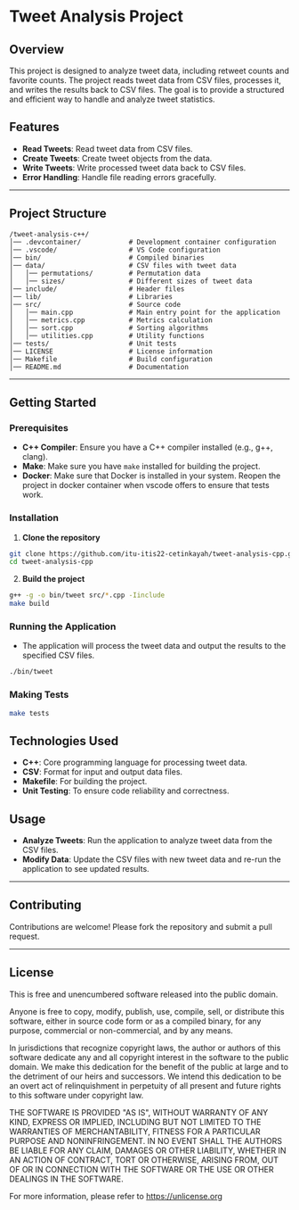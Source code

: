

# Tweet Analysis Project

## Overview

This project is designed to analyze tweet data, including retweet counts and favorite counts. The project reads tweet data from CSV files, processes it, and writes the results back to CSV files. The goal is to provide a structured and efficient way to handle and analyze tweet statistics.

## Features

- **Read Tweets**: Read tweet data from CSV files.
- **Create Tweets**: Create tweet objects from the data.
- **Write Tweets**: Write processed tweet data back to CSV files.
- **Error Handling**: Handle file reading errors gracefully.

---

## **Project Structure**

```
/tweet-analysis-c++/
│── .devcontainer/            # Development container configuration
│── .vscode/                  # VS Code configuration
│── bin/                      # Compiled binaries
│── data/                     # CSV files with tweet data
│   │── permutations/         # Permutation data
│   │── sizes/                # Different sizes of tweet data
│── include/                  # Header files
│── lib/                      # Libraries
│── src/                      # Source code
│   │── main.cpp              # Main entry point for the application
│   │── metrics.cpp           # Metrics calculation
│   │── sort.cpp              # Sorting algorithms
│   │── utilities.cpp         # Utility functions
│── tests/                    # Unit tests
│── LICENSE                   # License information
│── Makefile                  # Build configuration
│── README.md                 # Documentation
```


---

## **Getting Started**

### **Prerequisites**

- **C++ Compiler**: Ensure you have a C++ compiler installed (e.g., g++, clang).
- **Make**: Make sure you have `make` installed for building the project.
- **Docker**: Make sure that Docker is installed in your system. Reopen the project in docker container when vscode offers to ensure that tests work. 

### **Installation**

1. **Clone the repository**

```sh
git clone https://github.com/itu-itis22-cetinkayah/tweet-analysis-cpp.git
cd tweet-analysis-cpp
```

2. **Build the project**

```sh
g++ -g -o bin/tweet src/*.cpp -Iinclude
make build
```

### **Running the Application**
- The application will process the tweet data and output the results to the specified CSV files.
```sh
./bin/tweet
```
### **Making Tests**
```sh
make tests
```

## **Technologies Used**

- **C++**: Core programming language for processing tweet data.
- **CSV**: Format for input and output data files.
- **Makefile**: For building the project.
- **Unit Testing**: To ensure code reliability and correctness.



## **Usage**

- **Analyze Tweets**: Run the application to analyze tweet data from the CSV files.
- **Modify Data**: Update the CSV files with new tweet data and re-run the application to see updated results.
---
## **Contributing**
Contributions are welcome! Please fork the repository and submit a pull request.

---


## **License**

This is free and unencumbered software released into the public domain.

Anyone is free to copy, modify, publish, use, compile, sell, or distribute this software, either in source code form or as a compiled binary, for any purpose, commercial or non-commercial, and by any means.

In jurisdictions that recognize copyright laws, the author or authors of this software dedicate any and all copyright interest in the software to the public domain. We make this dedication for the benefit of the public at large and to the detriment of our heirs and successors. We intend this dedication to be an overt act of relinquishment in perpetuity of all present and future rights to this software under copyright law.

THE SOFTWARE IS PROVIDED "AS IS", WITHOUT WARRANTY OF ANY KIND, EXPRESS OR IMPLIED, INCLUDING BUT NOT LIMITED TO THE WARRANTIES OF MERCHANTABILITY, FITNESS FOR A PARTICULAR PURPOSE AND NONINFRINGEMENT. IN NO EVENT SHALL THE AUTHORS BE LIABLE FOR ANY CLAIM, DAMAGES OR OTHER LIABILITY, WHETHER IN AN ACTION OF CONTRACT, TORT OR OTHERWISE, ARISING FROM, OUT OF OR IN CONNECTION WITH THE SOFTWARE OR THE USE OR OTHER DEALINGS IN THE SOFTWARE.

For more information, please refer to <https://unlicense.org>



